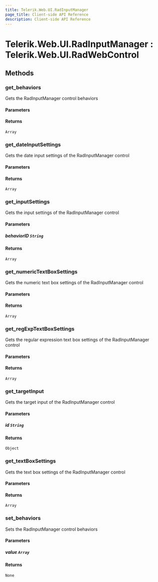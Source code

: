 ```yaml
---
title: Telerik.Web.UI.RadInputManager
page_title: Client-side API Reference
description: Client-side API Reference
---
```


# Telerik.Web.UI.RadInputManager : Telerik.Web.UI.RadWebControl

## Methods

###  get_behaviors

Gets the RadInputManager control behaviors

#### Parameters

#### Returns

`Array` 

###  get_dateInputSettings

Gets the date input settings of the RadInputManager control

#### Parameters

#### Returns

`Array` 

###  get_inputSettings

Gets the input settings of the RadInputManager control

#### Parameters

##### behaviorID `String`

#### Returns

`Array` 

###  get_numericTextBoxSettings

Gets the numeric text box settings of the RadInputManager control

#### Parameters

#### Returns

`Array` 

###  get_regExpTextBoxSettings

Gets the regular expression text box settings of the RadInputManager control

#### Parameters

#### Returns

`Array` 

###  get_targetInput

Gets the target input of the RadInputManager control

#### Parameters

##### id `String`

#### Returns

`Object` 

###  get_textBoxSettings

Gets the text box settings of the RadInputManager control

#### Parameters

#### Returns

`Array` 

###  set_behaviors

Sets the RadInputManager control behaviors

#### Parameters

##### value `Array`

#### Returns

`None` 


